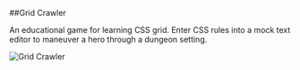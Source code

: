 ##Grid Crawler

An educational game for learning CSS grid. Enter CSS rules into a mock text editor to maneuver a hero through a dungeon setting.

![Grid Crawler](../master/images/grid-crawler.jpg)
